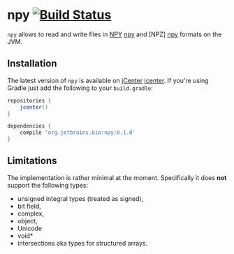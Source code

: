 npy [![Build Status](https://travis-ci.org/JetBrains-Research/npy.svg?branch=master)](https://travis-ci.org/JetBrains-Research/npy)
===

`npy` allows to read and write files in [NPY] [npy] and [NPZ] [npy] formats
on the JVM.

Installation
------------

The latest version of `npy` is available on [jCenter] [jcenter]. If you're using
Gradle just add the following to your `build.gradle`:

```gradle
repositories {
    jcenter()
}

dependencies {
    compile 'org.jetbrains.bio:npy:0.1.0'
}

```

Limitations
-----------

The implementation is rather minimal at the moment. Specifically it does
**not** support the following types:

* unsigned integral types (treated as signed),
* bit field,
* complex,
* object,
* Unicode
* void*
* intersections aka types for structured arrays.

[jcenter]: https://bintray.com/bintray/jcenter
[npy]: http://docs.scipy.org/doc/numpy-dev/neps/npy-format.html
